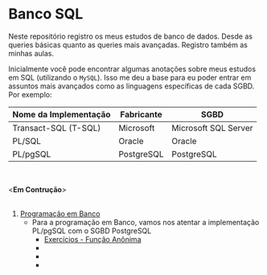 # Banco SQL
 
Neste repositório registro os meus estudos de banco de dados. Desde as queries básicas quanto as queries mais avançadas.
Registro também as minhas aulas.

Inicialmente você pode encontrar algumas anotações sobre meus estudos em SQL (utilizando o `MySQL`). Isso me deu a base para eu poder entrar em assuntos mais avançados como as linguagens específicas de cada SGBD. Por exemplo:

Nome da Implementação | Fabricante | SGBD|
---------------------|------------|------|
Transact-SQL (T-SQL) | Microsoft | Microsoft SQL Server |
PL/SQL | Oracle | Oracle |
PL/pgSQL | PostgreSQL | PostgreSQL |

<br />

<**Em Contrução**>
<br /><br />
1. [Programação em Banco](https://github.com/cantaruttim/BancoSQL/tree/main/Programa%C3%A7%C3%A3o%20em%20Banco)
    * Para a programação em Banco, vamos nos atentar a implementação PL/pgSQL com o SGBD PostgreSQL
        - [Exercícios - Função Anônima](https://github.com/cantaruttim/BancoSQL/blob/main/Programa%C3%A7%C3%A3o%20em%20Banco/Lista%20de%20Ex%20PgBD.sql)
        - []()
        - []()
        - []()
